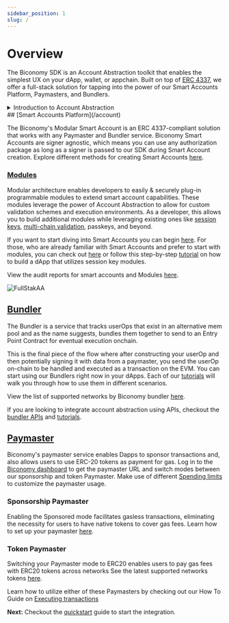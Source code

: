 ```yaml
---
sidebar_position: 1
slug: /
---
```


# Overview

The Biconomy SDK is an Account Abstraction toolkit that enables the simplest UX on your dApp, wallet, or appchain.
Built on top of [ERC 4337](https://eips.ethereum.org/EIPS/eip-4337), we offer a full-stack solution for tapping into the power of our Smart Accounts Platform, Paymasters, and Bundlers.

<details>
  <summary>Introduction to Account Abstraction</summary>

Account Abstraction aims to enhance user experience by making user accounts more flexible and functional. Instead of using an Externally Owned Account, a Smart Contract can act as your account, powered by code instead of the Elliptic Curve Digital Signature Algorithm (ECDSA).

### UserOp

A userOperation or a userOp is a data structure that describes a transaction to be sent on behalf of a user. It is not an actual Blockchain Transaction but has all the necessary fields to become one. These are fields like “sender,” “to,” “calldata,” “nonce,” and more. You can find the userOp structure [here](https://eips.ethereum.org/EIPS/eip-4337#useroperation).

### Entry Point Contract

The [Entry Point contract](https://github.com/eth-infinitism/account-abstraction/blob/develop/contracts/core/EntryPoint.sol) is the singleton smart contract, the core of the Account Abstraction Flow. This singleton contract is used as an entry point to execute bundles of userOps. Refer to this [blog series](https://www.biconomy.io/post/decoding-entrypoint-and-useroperation-with-erc-4337-part1) for a comprehensive understanding of the Entry Point.

### Smart Account

This smart contract acts as a user wallet where all user assets are stored. You can program it to validate transactions before executing them. Unlike a traditional wallet, the Smart Account cannot initiate a transaction independently and will need a signer to help it do so.

### Bundler

The Bundler collects, bundles, and submits userOps to an EVM network. One can make a JSON RPC call to a bundler client to have a userOp added to an ERC 4337 mempool.

### Paymaster

The Paymaster is a smart contract that acts as a gas tank and is used to sponsor transactions where the dApp or another third party pays the transaction fee on behalf of the user. The userOp contains a field for adding data about a Paymaster and if it should sponsor the userOp when pushed on-chain to become a transaction.

A smart account sends a userOp to execute a transaction. Bundlers then watch the mempool for userOps and send them on-chain by calling the Entry Point contract.

Now, you have a basic understanding of the ERC 4337 flow for account abstraction.

</details>
## [Smart Accounts Platform](/account)

The Biconomy's Modular Smart Account is an ERC 4337-compliant solution that works with any Paymaster and Bundler service. Biconomy Smart Accounts are signer agnostic, which means you can use any authorization package as long as a signer is passed to our SDK during Smart Account creation. Explore different methods for creating Smart Accounts [here](/Account/signers).

### [Modules](/modules)

Modular architecture enables developers to easily & securely plug-in programmable modules to extend smart account capabilities. These modules leverage the power of Account Abstraction to allow for custom validation schemes and execution environments. As a developer, this allows you to build additional modules while leveraging existing ones like [session keys](/Modules/sessionvalidationmodule), [multi-chain validation](/Modules/multichain), passkeys, and beyond.

If you want to start diving into Smart Accounts you can begin [here](/account). For those, who are already familiar with Smart Accounts and prefer to start with modules, you can check out [here](/modules) or follow this step-by-step [tutorial](/tutorials/createSession) on how to build a dApp that utilizes session key modules.

View the audit reports for smart accounts and Modules [here](audits).

![FullStakAA](./images/overview/fullstackaa.png)

## [Bundler](/bundler)

The Bundler is a service that tracks userOps that exist in an alternative mem pool and as the name suggests, bundles them together to send to an Entry Point Contract for eventual execution onchain.

This is the final piece of the flow where after constructing your userOp and then potentially signing it with data from a paymaster, you send the userOp on-chain to be handled and executed as a transaction on the EVM. You can start using our Bundlers right now in your dApps. Each of our [tutorials](/tutorials) will walk you through how to use them in different scenarios.

View the list of supported networks by Biconomy bundler [here](/supportedNetworks).

If you are looking to integrate account abstraction using APIs, checkout the [bundler APIs](/Bundler/api) and [tutorials](/tutorials/apiIntegration/).

## [Paymaster](paymaster)

Biconomy's paymaster service enables Dapps to sponsor transactions and, also allows users to use ERC-20 tokens as payment for gas. Log in to the [Biconomy dashboard](/dashboard) to get the paymaster URL and switch modes between our sponsorship and token Paymaster. Make use of different [Spending limits](/dashboard/spendingLimits) to customize the paymaster usage.

### Sponsorship Paymaster

Enabling the Sponsored mode facilitates gasless transactions, eliminating the necessity for users to have native tokens to cover gas fees. Learn how to set up your paymaster [here](/dashboard/paymaster).

### Token Paymaster

Switching your Paymaster mode to ERC20 enables users to pay gas fees with ERC20 tokens across networks See the latest supported networks tokens [here](/supportedNetworks).

Learn how to utilize either of these Paymasters by checking out our How To Guide on [Executing transactions](/tutorials)

**Next:** Checkout the [quickstart](quickstart) guide to start the integration.

